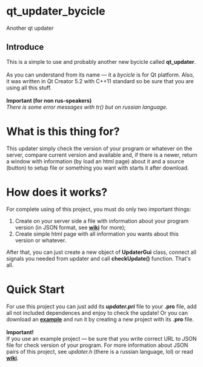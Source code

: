 # qt_updater_bycicle
Another qt updater

## Introduce

This is a simple to use and probably another new bycicle called <b>qt_updater</b>.
<br /><br />
As you can understand from its name — it a <i>bycicle</i> is for Qt platform. Also, it was written in Qt Creator 5.2 with C++11 standard so be sure that you are using all this stuff.
<br /><br />
<b>Important (for non rus-speakers)</b>
<br />
<i>There is some error messages with tr() but on russian language.</i>

# What is this thing for?
This updater simply check the version of your program or whatever on the server, compare current version and available and, if there is a newer, return a window with information (by load an html page) about it and a source (button) to setup file or something you want with starts it after download.

# How does it works?
For complete using of this project, you must do only two important things:
<ol>
<li>Create on your server side a file with information about your program version (in JSON format, see <a href="https://github.com/someoneinthebox/qt_updater_bycicle/wiki" target="_blank"><b>wiki</b></a> for more);</li>
<li>Create simple html page with all information you wants about this version or whatever.</li>
</ol>
After that, you can just create a new object of <b>UpdaterGui</b> class, connect all signals you needed from updater and call <b>checkUpdate()</b> function. That's all.

# Quick Start
For use this project you can just add its <i><b>updater.pri</b></i> file to your <b>.pro</b> file, add all not included dependences and 
enjoy to check the update! Or you can download an <a href="https://github.com/someoneinthebox/qt_updater_bycicle/tree/master/example" target="_blank"><b>example</b></a>
and run it by creating a new project with its <b>.pro</b> file.
<br /><br />
<b>Important!</b>
<br/>
If you use an example project — be sure that you write correct URL to JSON file for check version of your program. 
For more information about JSON pairs of this project, see <i>updater.h</i> (there is a russian language, lol) or read 
<a href="https://github.com/someoneinthebox/qt_updater_bycicle/wiki" target="_blank"><b>wiki</b></a>.
